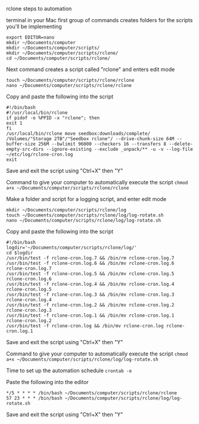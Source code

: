 rclone steps to automation

terminal in your Mac
first group of commands creates folders for the scripts you'll be implementing
```
export EDITOR=nano
mkdir ~/Documents/computer
mkdir ~/Documents/computer/scripts/
mkdir ~/Documents/computer/scripts/rclone/
cd ~/Documents/computer/scripts/rclone/
```

Next command creates a script called "rclone" and enters edit mode
```
touch ~/Documents/computer/scripts/rclone/rclone
nano ~/Documents/computer/scripts/rclone/rclone
```

Copy and paste the following into the script
```
#!/bin/bash
#!/usr/local/bin/rclone
if pidof -o %PPID -x "rclone"; then
exit 1
fi
/usr/local/bin/rclone move seedbox:downloads/complete/ /Volumes/"Storage 2TB"/"Seedbox rclone"/ --drive-chunk-size 64M --buffer-size 256M --bwlimit 96000 --checkers 16 --transfers 8 --delete-empty-src-dirs --ignore-existing --exclude _unpack/** -u -v --log-file ~/etc/log/rclone-cron.log
exit
```
Save and exit the script using "Ctrl+X" then "Y"

Command to give your computer to automatically execute the script
`chmod a+x ~/Documents/computer/scripts/rclone/rclone`

Make a folder and script for a logging script, and enter edit mode
```
mkdir ~/Documents/computer/scripts/rclone/log
touch ~/Documents/computer/scripts/rclone/log/log-rotate.sh
nano ~/Documents/computer/scripts/rclone/log/log-rotate.sh
```

Copy and paste the following into the script
```
#!/bin/bash
logdir='~/Documents/computer/scripts/rclone/log/'
cd $logdir
/usr/bin/test -f rclone-cron.log.7 && /bin/rm rclone-cron.log.7
/usr/bin/test -f rclone-cron.log.6 && /bin/mv rclone-cron.log.6 rclone-cron.log.7
/usr/bin/test -f rclone-cron.log.5 && /bin/mv rclone-cron.log.5 rclone-cron.log.6
/usr/bin/test -f rclone-cron.log.4 && /bin/mv rclone-cron.log.4 rclone-cron.log.5
/usr/bin/test -f rclone-cron.log.3 && /bin/mv rclone-cron.log.3 rclone-cron.log.4
/usr/bin/test -f rclone-cron.log.2 && /bin/mv rclone-cron.log.2 rclone-cron.log.3
/usr/bin/test -f rclone-cron.log.1 && /bin/mv rclone-cron.log.1 rclone-cron.log.2
/usr/bin/test -f rclone-cron.log && /bin/mv rclone-cron.log rclone-cron.log.1
```

Save and exit the script using "Ctrl+X" then "Y"

Command to give your computer to automatically execute the script
`chmod a+x ~/Documents/computer/scripts/rclone/log/log-rotate.sh`

Time to set up the automation schedule
`crontab -e`

Paste the following into the editor
```
*/5 * * * * /bin/bash ~/Documents/computer/scripts/rclone/rclone
57 23 * * * /bin/bash ~/Documents/computer/scripts/rclone/log/log-rotate.sh
```

Save and exit the script using "Ctrl+X" then "Y"
